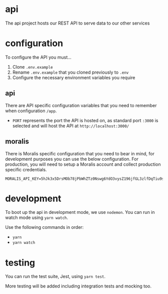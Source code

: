 # api
The api project hosts our REST API to serve data to our other services

# configuration
To configure the API you must...

1. Clone `.env.example`
2. Rename `.env.example` that you cloned previously to `.env`
3. Configure the necessary environment variables you require

## api
There are API specific configuration variables that you need to remember when configuration `/app`.

- `PORT` represents the port the API is hosted on, as standard port `:3000` is selected and will host the API at `http://localhost:3000/`

## moralis
There is Moralis specific configuration that you need to bear in mind, for development purposes you can use the below configuration. For production, you will need to setup a Moralis account and collect production specific credentials.
```
MORALIS_API_KEY=5hJk3x5DrsMOb78jPbWhZTz0Nswg6YdO3vysZ196jfGL3zlfDqTiu9sozXeLQvDs
```

# development
To boot up the api in development mode, we use `nodemon`. You can run in watch mode using `yarn watch`.

Use the following commands in order:
- `yarn`
- `yarn watch`

# testing
You can run the test suite, Jest, using `yarn test`. 

More testing will be added including integration tests and mocking too.
